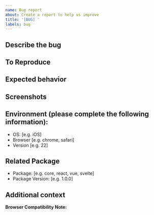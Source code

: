 ```yaml
---
name: Bug report
about: Create a report to help us improve
title: '[BUG] '
labels: bug
---
```


## Describe the bug

<!-- A clear and concise description of what the bug is. -->

## To Reproduce

<!-- Steps to reproduce the behavior:

1. Go to '...'
2. Click on '....'
3. Scroll down to '....'
4. See error -->

## Expected behavior

<!-- A clear and concise description of what you expected to happen. -->

## Screenshots

<!-- If applicable, add screenshots to help explain your problem. -->

## Environment (please complete the following information):

- OS: [e.g. iOS]
- Browser [e.g. chrome, safari]
- Version [e.g. 22]

## Related Package

<!-- Please specify which package this bug is related to (e.g., @channel-state/core, @channel-state/react, etc.). -->

- Package: [e.g. core, react, vue, svelte]
- Package Version: [e.g. 1.0.0]

## Additional context

<!-- Add any other context about the problem here. -->

**Browser Compatibility Note:**

<!-- This library relies on `BroadcastChannel` and `IndexedDB` APIs. If you are reporting a bug related to browser compatibility, please note that Internet Explorer does not support `BroadcastChannel` and has limited `IndexedDB` support. Therefore, this library is not intended for use in Internet Explorer. -->
